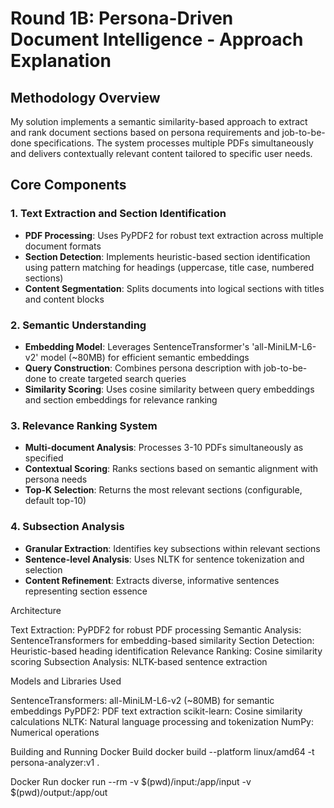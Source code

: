 # Round 1B: Persona-Driven Document Intelligence - Approach Explanation

## Methodology Overview

My solution implements a semantic similarity-based approach to extract and rank document sections based on persona requirements and job-to-be-done specifications. The system processes multiple PDFs simultaneously and delivers contextually relevant content tailored to specific user needs.

## Core Components

### 1. Text Extraction and Section Identification
- **PDF Processing**: Uses PyPDF2 for robust text extraction across multiple document formats
- **Section Detection**: Implements heuristic-based section identification using pattern matching for headings (uppercase, title case, numbered sections)
- **Content Segmentation**: Splits documents into logical sections with titles and content blocks

### 2. Semantic Understanding
- **Embedding Model**: Leverages SentenceTransformer's 'all-MiniLM-L6-v2' model (~80MB) for efficient semantic embeddings
- **Query Construction**: Combines persona description with job-to-be-done to create targeted search queries
- **Similarity Scoring**: Uses cosine similarity between query embeddings and section embeddings for relevance ranking

### 3. Relevance Ranking System
- **Multi-document Analysis**: Processes 3-10 PDFs simultaneously as specified
- **Contextual Scoring**: Ranks sections based on semantic alignment with persona needs
- **Top-K Selection**: Returns the most relevant sections (configurable, default top-10)

### 4. Subsection Analysis
- **Granular Extraction**: Identifies key subsections within relevant sections
- **Sentence-level Analysis**: Uses NLTK for sentence tokenization and selection
- **Content Refinement**: Extracts diverse, informative sentences representing section essence

Architecture

Text Extraction: PyPDF2 for robust PDF processing
Semantic Analysis: SentenceTransformers for embedding-based similarity
Section Detection: Heuristic-based heading identification
Relevance Ranking: Cosine similarity scoring
Subsection Analysis: NLTK-based sentence extraction

Models and Libraries Used

SentenceTransformers: all-MiniLM-L6-v2 (~80MB) for semantic embeddings
PyPDF2: PDF text extraction
scikit-learn: Cosine similarity calculations
NLTK: Natural language processing and tokenization
NumPy: Numerical operations

Building and Running
Docker Build
docker build --platform linux/amd64 -t persona-analyzer:v1 .

Docker Run
docker run --rm -v $(pwd)/input:/app/input -v $(pwd)/output:/app/out

